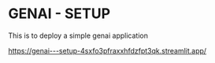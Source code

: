 # GENAI - SETUP
This is to deploy a simple genai application


https://genai---setup-4sxfo3pfraxxhfdzfpt3qk.streamlit.app/
